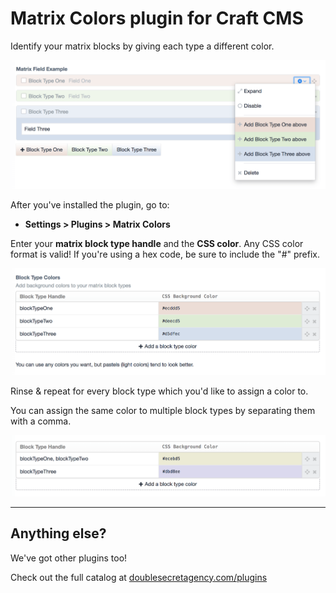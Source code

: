 Matrix Colors plugin for Craft CMS
==================================

Identify your matrix blocks by giving each type a different color.

![](src/resources/img/example-blocks.png)

After you've installed the plugin, go to:

- **Settings > Plugins > Matrix Colors**

Enter your **matrix block type handle** and the **CSS color**. Any CSS color format is valid! If you're using a hex code, be sure to include the "#" prefix.

![](src/resources/img/example-colors.png)

Rinse & repeat for every block type which you'd like to assign a color to.

You can assign the same color to multiple block types by separating them with a comma.

![](src/resources/img/example-comma-separated.png)

***

## Anything else?

We've got other plugins too!

Check out the full catalog at [doublesecretagency.com/plugins](https://www.doublesecretagency.com/plugins)
